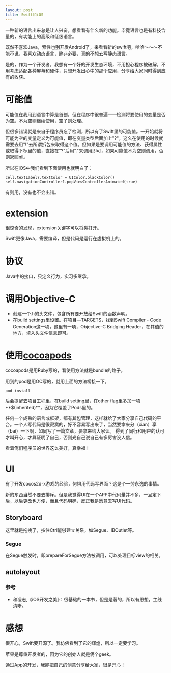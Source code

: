 ```yaml
---
layout: post
title: Swift和iOS
---
```


一种新的语言出来总是让人兴奋，想看看有什么新的功能。毕竟语言也是有科技含量的，有功能上的高级和低级语言。

既然不喜欢Java，索性也别开发Android了，来看看新的swift吧，哈哈～～～不能不说，我喜欢动态语言，除非必要，真的不想去写静态语言。

是的，作为一个开发者，我想有一个好的开发生态环境，不用担心程序被破解，不用考虑适配各种屏幕和硬件，只想开发出心中的那个应用，分享给大家同时得到应有的收获。

# 可能值
可能值在我用到语言中算是首创，但在程序中很普遍——检测将要使用的变量是否为空。不为空则继续使用，空了则处理。

但很多错误就是来自于程序员忘了检测，所以有了Swift里的可能值。一开始就将可能为空的变量定义为可能值，即在变量类型后面加上"?"，这么在使用的时候就需要去用"!"去所谓拆包来取得这个值。但如果是要调用可能值的方法、获得属性或取得下标里的值，直接在"?"后用"."来调用即可，如果可能值不为空则调用，否则返回nil。

所以在iOS中我们看到下面使用也就明白了：

```
cell.textLabel?.textColor = UIColor.blackColor()
self.navigationController?.popViewControllerAnimated(true)
```

有则用，没有也不会出错。


# extension
很惊奇的发现，extension关键字可以将类打开。


Swift更像Java，需要编译，但是代码是运行在虚拟机上的。


# 协议
Java中的接口，只定义行为，实习多继承。


# 调用Objective-C

* 创建一个.h的头文件，包含所有要开放给Swift的函数声明。
* 在build settings里设置。在项目—TARGETS，找到Swift Compiler - Code Generation这一项，这里有一项，Objective-C Bridging Header，在其值的地方，填入头文件信息即可。

# 使用[cocoapods](https://cocoapods.org/)
cocoapods是用Ruby写的，看使用方法就是bundle的路子。

用到的pod是用OC写的，就用上面的方法桥接一下。

```
pod install
```

后会提醒去项目工程里，在build setting里，在other flag里多加一项**$(inherited)**，因为它覆盖了Pods里的。

任何一个成熟的语言或框架，都有其包管理，这样就给了大家分享自己代码的平台。一个人写代码是很寂寞的，好不容易写出来了，当然要拿来分（xian）享（bai）一下啊，如同写了一篇文章，要拿来给大家读。
得到了同行和用户的认可才叫开心，才算证明了自己，否则光自己说自己有多厉害没人信。

看着俺们程序员的世界这么美好，真幸福！

# UI
有了开发cocos2d-x游戏的经验，何惧用代码写界面？这是个一劳永逸的事情。

新的东西当然不要去排斥。但是我觉得UI在一个APP中代码量并不多，一旦定下后，以后更改也方便，而且代码明确，反正我是愿意去写UI代码。

## Storyboard
这里就是拖拽了，按住Ctrl能够建立关系，如Segue、IBOutlet等。

### Segue
在Segue触发时，即prepareForSegue方法被调用，可以处理目标view的相关。

## autolayout

### 参考

* 和凌志,《iOS开发之美》：很基础的一本书，但是是著的，所以有思想，主线清晰。


# 感想
很开心，Swift要开源了。我仿佛看到了它的辉煌，所以一定要学习。

苹果是尊重开发者的，因为它的创始人就是俩个geek。

通过App的开发，我能把自己的创意分享给大家，很是开心！

